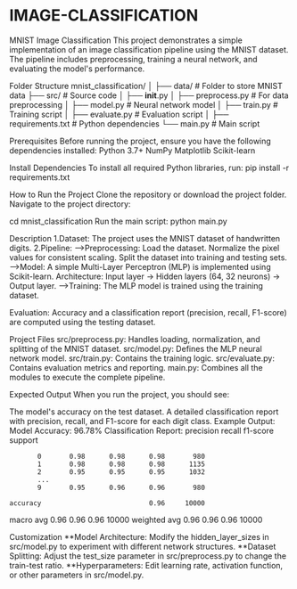 # IMAGE-CLASSIFICATION

MNIST Image Classification
This project demonstrates a simple implementation of an image classification pipeline using the MNIST dataset. The pipeline includes preprocessing, training a neural network, and evaluating the model's performance.

Folder Structure
mnist_classification/
│
├── data/                # Folder to store MNIST data
├── src/                 # Source code
│   ├── __init__.py
│   ├── preprocess.py    # For data preprocessing
│   ├── model.py         # Neural network model
│   ├── train.py         # Training script
│   ├── evaluate.py      # Evaluation script
│
├── requirements.txt     # Python dependencies
└── main.py              # Main script

Prerequisites
Before running the project, ensure you have the following dependencies installed:
Python 3.7+
NumPy
Matplotlib
Scikit-learn

Install Dependencies
To install all required Python libraries, run:
pip install -r requirements.txt

How to Run the Project
Clone the repository or download the project folder.
Navigate to the project directory:

cd mnist_classification
Run the main script:
python main.py


Description
1.Dataset: The project uses the MNIST dataset of handwritten digits.
2.Pipeline:
   -->Preprocessing:
      Load the dataset.
      Normalize the pixel values for consistent scaling.
      Split the dataset into training and testing sets.
   -->Model:
      A simple Multi-Layer Perceptron (MLP) is implemented using Scikit-learn.
      Architecture: Input layer → Hidden layers (64, 32 neurons) → Output layer.
   -->Training:
      The MLP model is trained using the training dataset.
      
Evaluation:
Accuracy and a classification report (precision, recall, F1-score) are computed using the testing dataset.

Project Files
src/preprocess.py: Handles loading, normalization, and splitting of the MNIST dataset.
src/model.py: Defines the MLP neural network model.
src/train.py: Contains the training logic.
src/evaluate.py: Contains evaluation metrics and reporting.
main.py: Combines all the modules to execute the complete pipeline.

Expected Output
When you run the project, you should see:

The model's accuracy on the test dataset.
A detailed classification report with precision, recall, and F1-score for each digit class.
Example Output:
Model Accuracy: 96.78%
Classification Report:
              precision    recall  f1-score   support

           0       0.98      0.98      0.98       980
           1       0.98      0.98      0.98      1135
           2       0.95      0.95      0.95      1032
           ...
           9       0.95      0.96      0.96       980

    accuracy                           0.96     10000
   macro avg       0.96      0.96      0.96     10000
weighted avg       0.96      0.96      0.96     10000

Customization
**Model Architecture: Modify the hidden_layer_sizes in src/model.py to experiment with different network structures.
**Dataset Splitting: Adjust the test_size parameter in src/preprocess.py to change the train-test ratio.
**Hyperparameters: Edit learning rate, activation function, or other parameters in src/model.py.
